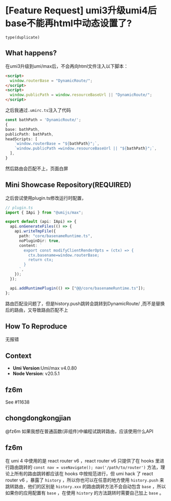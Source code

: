 # [Feature Request] umi3升级umi4后base不能再html中动态设置了?

`type(duplicate)`

<!--
感谢您向我们反馈问题，为了高效的解决问题，我们期望你能提供以下信息：
-->

## What happens?

在umi3升级到umi/max后，不会再向html文件注入以下脚本：

```html
<script>
  window.routerBase = "DynamicRoute/";
</script>
<script>
  window.publicPath = window.resourceBaseUrl || "DynamicRoute/";
</script>
```

之后我通过`.umirc.ts`注入了代码

```ts
const bathPath = 'DynamicRoute/';
{
base: bathPath,
publicPath: bathPath,
headScripts: [
    `window.routerBase = "${bathPath}";`,
    `window.publicPath =window.resourceBaseUrl || "${bathPath}";`,
  ],
}
```

然后路由会匹配不上，页面白屏

## Mini Showcase Repository(REQUIRED)

之后尝试使用plugin.ts修改运行时配置，

```ts
// plugin.ts
import { IApi } from "@umijs/max";

export default (api: IApi) => {
  api.onGenerateFiles(() => {
    api.writeTmpFile({
      path: "core/basenameRuntime.ts",
      noPluginDir: true,
      content: `
        export const modifyClientRenderOpts = (ctx) => {
          ctx.basename=window.routerBase;
          return ctx;
        }
      `,
    });
  });

  api.addRuntimePlugin(() => ["@@/core/basenameRuntime.ts"]);
};
```

路由匹配没问题了，但是history.push跳转会跳转到DynamicRoute/ ,而不是替换后的路由，又导致路由匹配不上

## How To Reproduce

无报错

## Context

- **Umi Version**:Umi/max v4.0.80
- **Node Version**: v20.5.1

## fz6m

See #11638

## chongdongkongjian

@fz6m 如果我想在普通函数(非组件)中编程试跳转路由，应该使用什么API

## fz6m

在 umi 4 中使用的是 react router v6 ，react router v6 只提供了在 hooks 里进行路由跳转的 `const nav = useNavigate(); nav('/path/to/router')` 方法，理论上所有的路由跳转都应该在 hooks 中按规范进行，但 umi hack 了 react router v6 ，暴露了 `history` ，所以你也可以在任意的地方使用 `history.push` 来跳转路由，他们的区别是 `history.xxx` 的路由跳转方法不会自动包含 `base` ，所以如果你的应用配置有 `base` ，在使用 `history` 的方法跳转时需要自己加上 `base` 。

